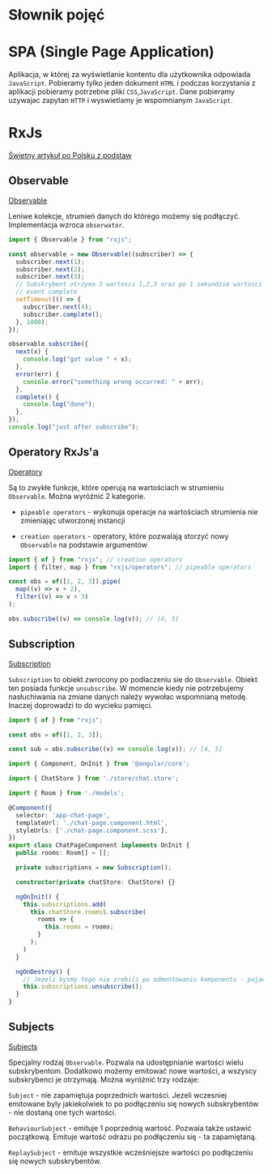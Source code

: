 # Słownik pojęć

# SPA (Single Page Application)

Aplikacja, w której za wyświetlanie kontentu dla użytkownika odpowiada `JavaScript`.
Pobieramy tylko jeden dokument `HTML` i podczas korzystania z aplikacji pobieramy potrzebne pliki `CSS`,`JavaScript`. Dane pobieramy uzywajac zapytan `HTTP` i wyswietlamy je wspomnianym `JavaScript`.

# RxJs

[Świetny artykuł po Polsku z podstaw](https://www.angular.love/2018/07/04/rxjs-w-angular-co-wypada-wiedziec/)

## Observable

[Observable](https://rxjs-dev.firebaseapp.com/guide/observable)

Leniwe kolekcje, strumień danych do którego możemy się podłączyć. Implementacja wzroca
`obserwator`.

```ts
import { Observable } from "rxjs";

const observable = new Observable((subscriber) => {
  subscriber.next(1);
  subscriber.next(2);
  subscriber.next(3);
  // Subskrybent otrzyma 3 wartosci 1,2,3 oraz po 1 sekundzie wartosci 4. Nastepnie zostanie wyemitowany
  // event complete
  setTimeout(() => {
    subscriber.next(4);
    subscriber.complete();
  }, 1000);
});

observable.subscribe({
  next(x) {
    console.log("got value " + x);
  },
  error(err) {
    console.error("something wrong occurred: " + err);
  },
  complete() {
    console.log("done");
  },
});
console.log("just after subscribe");
```

## Operatory RxJs'a

[Operatory](https://rxjs-dev.firebaseapp.com/guide/operators)

Są to zwykłe funkcje, które operują na wartościach w strumieniu `Observable`. Można wyróżnić 2 kategorie.

- `pipeable operators` - wykonuja operacje na wartościach strumienia nie zmieniając utworzonej instancji

- `creation operators` - operatory, które pozwalają storzyć nowy `Observable` na podstawie argumentów

```ts
import { of } from "rxjs"; // creation operators
import { filter, map } from "rxjs/operators"; // pipeable operators

const obs = of([1, 2, 3]).pipe(
  map((v) => v + 2),
  filter((v) => v > 3)
);

obs.subscribe((v) => console.log(v)); // [4, 5]
```

## Subscription

[Subscription](https://rxjs-dev.firebaseapp.com/guide/subscription)

`Subscription` to obiekt zwrocony po podlaczeniu sie do `Observable`. Obiekt ten posiada funkcje `unsubscribe`.
W momencie kiedy nie potrzebujemy nasłuchiwania na zmiane danych należy wywołac wspomnianą metodę. Inaczej
doprowadzi to do wycieku pamięci.

```ts
import { of } from "rxjs";

const obs = of([1, 2, 3]);

const sub = obs.subscribe((v) => console.log(v)); // [4, 5]
```

```ts
import { Component, OnInit } from '@angular/core';

import { ChatStore } from './store/chat.store';

import { Room } from './models';

@Component({
  selector: 'app-chat-page',
  templateUrl: './chat-page.component.html',
  styleUrls: ['./chat-page.component.scss'],
})
export class ChatPageComponent implements OnInit {
  public rooms: Room[] = [];

  private subscriptions = new Subscription();

  constructor(private chatStore: ChatStore) {}

  ngOnInit() {
    this.subscriptions.add(
      this.chatStore.rooms$.subscribe(
        rooms => {
          this.rooms = rooms;
        }
      );    
    )
  }

  ngOnDestroy() {
    // Jezeli bysmy tego nie zrobili po odmontowaniu komponentu - pojawi sie wyciek pamieci
    this.subscriptions.unsubscribe();
  }
}

```

## Subjects 

[Subjects](https://rxjs-dev.firebaseapp.com/guide/subject)

Specjalny rodzaj `Observable`. Pozwala na udostępnianie wartości wielu subskrybentom. Dodatkowo
możemy emitować nowe wartości, a wszyscy subskrybenci je otrzymają. Można wyróżnić trzy rodzaje:

`Subject` - nie zapamiętuja poprzednich wartości. Jezeli wczesniej emitowane byly jakiekolwiek to po podłączeniu
się nowych subskrybentów - nie dostaną one tych wartości.

`BehaviourSubject` - emituje 1 poprzednią wartość. Pozwala także ustawić początkową. Emituje wartość odrazu po podłączeniu się - ta zapamiętaną.

`ReplaySubject` - emituje wszystkie wcześniejsze wartości po podłączeniu się nowych subskrybentów.